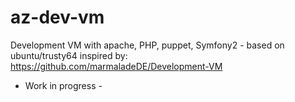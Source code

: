 # az-dev-vm
Development VM with apache, PHP, puppet, Symfony2 - based on ubuntu/trusty64
inspired by: https://github.com/marmaladeDE/Development-VM

- Work in progress -
